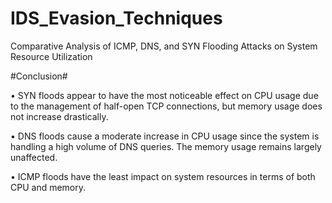# IDS_Evasion_Techniques
Comparative Analysis of ICMP, DNS, and SYN Flooding Attacks on System Resource Utilization


#Conclusion#

•	SYN floods appear to have the most noticeable effect on CPU usage due to the management of half-open TCP connections, but memory usage does not increase drastically.

•	DNS floods cause a moderate increase in CPU usage since the system is handling a high volume of DNS queries. The memory usage remains largely unaffected.

•	ICMP floods have the least impact on system resources in terms of both CPU and memory.
